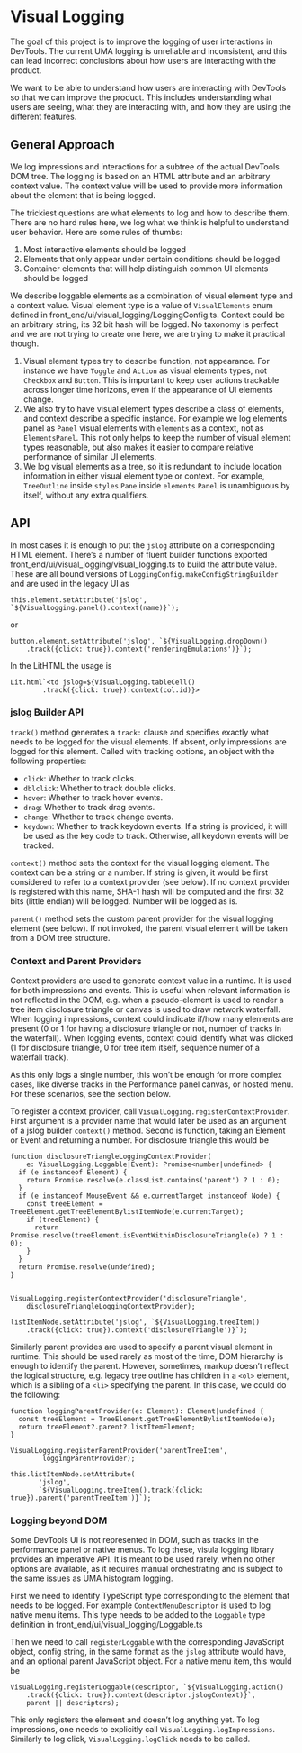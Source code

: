 # Visual Logging

The goal of this project is to improve the logging of user interactions in
DevTools. The current UMA logging is unreliable and inconsistent, and this can lead
incorrect conclusions about how users are interacting with the product.

We want to be able to understand how users are interacting with DevTools so that
we can improve the product. This includes understanding what users are seeing,
what they are interacting with, and how they are using the different features.

## General Approach

We log impressions and interactions for a subtree of the actual DevTools
DOM tree. The logging is based on an HTML attribute and an arbitrary context
value. The context value will be used to provide more information about the
element that is being logged.

The trickiest questions are what elements to log and how to describe them.
There are no hard rules here, we log what we think is helpful to understand user
behavior. Here are some rules of thumbs:

1. Most interactive elements should be logged
1. Elements that only appear under certain conditions should be logged
1. Container elements that will help distinguish common UI elements should be logged

We describe loggable elements as a combination of visual element type and a
context value. Visual element type is a value of `VisualElements` enum defined
in front_end/ui/visual_logging/LoggingConfig.ts. Context could be an arbitrary
string, its 32 bit hash will be logged. No taxonomy is perfect and we are not
trying to create one here, we are trying to make it practical though.

1. Visual element types try to describe function, not appearance. For instance
we have `Toggle` and `Action` as visual elements types, not `Checkbox` and
`Button`. This is important to keep user actions trackable across longer time
horizons, even if the appearance of UI elements change.
1. We also try to have visual element types describe a class of elements, and
context describe a specific instance. For example we log elements panel as
`Panel` visual elements with `elements` as a context, not as `ElementsPanel`.
This not only helps to keep the number of visual element types reasonable, but
also makes it easier to compare relative performance of similar UI elements.
1. We log visual elements as a tree, so it is redundant to include location
information in either visual element type or context. For example, `TreeOutline`
inside `styles` `Pane` inside `elements` `Panel` is unambiguous by itself,
without any extra qualifiers.

## API

In most cases it is enough to put the `jslog` attribute on a corresponding HTML
element. There’s a number of fluent builder functions exported
front_end/ui/visual_logging/visual_logging.ts to build the attribute value.
These are all bound versions of `LoggingConfig.makeConfigStringBuilder` and are
used in the legacy UI as

```
this.element.setAttribute('jslog', `${VisualLogging.panel().context(name)}`);
```

or

```
button.element.setAttribute('jslog', `${VisualLogging.dropDown()
    .track({click: true}).context('renderingEmulations')}`);
```

In the LitHTML the usage is

```
Lit.html`<td jslog=${VisualLogging.tableCell()
        .track({click: true}).context(col.id)}>
```

### jslog Builder API

`track()` method generates a `track:` clause and specifies exactly what needs to
be logged for the visual elements. If absent, only impressions are logged for
this element. Called with tracking options, an object with the following properties:
* `click`: Whether to track clicks.
* `dblclick`: Whether to track double clicks.
* `hover`: Whether to track hover events.
* `drag`: Whether to track drag events.
* `change`: Whether to track change events.
* `keydown`: Whether to track keydown events. If a string is provided, it will
be used as the key code to track. Otherwise, all keydown events will be tracked.

`context()` method sets the context for the visual logging element. The context
can be a string or a number. If string is given, it would be first considered
to refer to a context provider (see below). If no context provider is registered
with this name, SHA-1 hash will be computed and the first 32 bits
(little endian) will be logged. Number will be logged as is.

`parent()` method sets the custom parent provider for the visual logging element
(see below). If not invoked, the parent visual element will be taken from a DOM tree structure.

### Context and Parent Providers

Context providers are used to generate context value in a runtime. It is used
for both impressions and events. This is useful when relevant information is not
reflected in the DOM, e.g. when a pseudo-element is used to render a tree item
disclosure triangle or canvas is used to draw network waterfall. When logging
impressions, context could indicate if/how many elements are present (0 or 1 for
having a disclosure triangle or not, number of tracks in the waterfall). When
logging events, context could identify what was clicked (1 for disclosure
triangle, 0 for tree item itself, sequence numer of a waterfall track).

As this only logs a single number, this won’t be enough for more complex cases,
like diverse tracks in the Performance panel canvas, or hosted menu. For these
scenarios, see the section below.

To register a context provider, call `VisualLogging.registerContextProvider`.
First argument is a provider name that would later be used as an argument of a
jslog builder `context()` method. Second is function, taking an Element or Event
and returning a number. For disclosure triangle this would be

```
function disclosureTriangleLoggingContextProvider(
    e: VisualLogging.Loggable|Event): Promise<number|undefined> {
  if (e instanceof Element) {
    return Promise.resolve(e.classList.contains('parent') ? 1 : 0);
  }
  if (e instanceof MouseEvent && e.currentTarget instanceof Node) {
    const treeElement = TreeElement.getTreeElementBylistItemNode(e.currentTarget);
    if (treeElement) {
      return Promise.resolve(treeElement.isEventWithinDisclosureTriangle(e) ? 1 : 0);
    }
  }
  return Promise.resolve(undefined);
}


VisualLogging.registerContextProvider('disclosureTriangle',
    disclosureTriangleLoggingContextProvider);

listItemNode.setAttribute('jslog', `${VisualLogging.treeItem()
    .track({click: true}).context('disclosureTriangle')}`);
```

Similarly parent provides are used to specify a parent visual element in
runtime. This should be used rarely as most of the time, DOM hierarchy is enough
to identify the parent. However, sometimes, markup doesn’t reflect the logical
structure, e.g. legacy tree outline has children in a `<ol>` element, which is a
sibling of a `<li>` specifying the parent. In this case, we could do the following:

```
function loggingParentProvider(e: Element): Element|undefined {
  const treeElement = TreeElement.getTreeElementBylistItemNode(e);
  return treeElement?.parent?.listItemElement;
}

VisualLogging.registerParentProvider('parentTreeItem',
        loggingParentProvider);

this.listItemNode.setAttribute(
       'jslog',
       `${VisualLogging.treeItem().track({click: true}).parent('parentTreeItem')}`);
```

### Logging beyond DOM

Some DevTools UI is not represented in DOM, such as tracks in the performance
panel or native menus. To log these, visula logging library provides an
imperative API. It is meant to be used rarely, when no other options are
available, as it requires manual orchestrating and is subject to the same issues
as UMA histogram logging.

First we need to identify TypeScript type corresponding to the element that
needs to be logged. For example `ContextMenuDescriptor` is used to log native
menu items. This type needs to be added to the `Loggable` type definition in
front_end/ui/visual_logging/Loggable.ts


Then we need to call `registerLoggable` with the corresponding JavaScript
object, config string, in the same format as the `jslog` attribute would have,
and an optional parent JavaScript object. For a native menu item, this would be


```
VisualLogging.registerLoggable(descriptor, `${VisualLogging.action()
    .track({click: true}).context(descriptor.jslogContext)}`,
    parent || descriptors);
```

This only registers the element and doesn’t log anything yet. To log
impressions, one needs to explicitly call `VisualLogging.logImpressions`.
Similarly to log click, `VisualLogging.logClick` needs to be called.

